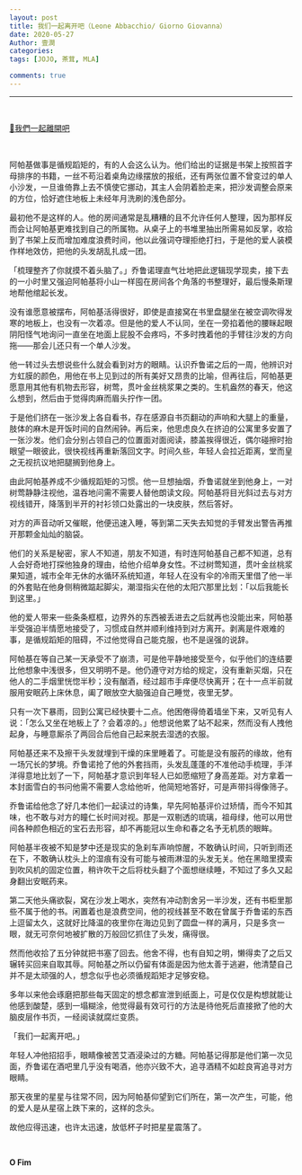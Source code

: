 ```yaml
---
layout: post
title: 我们一起离开吧（Leone Abbacchio/ Giorno Giovanna）
date: 2020-05-27
Author: 壹澗
categories: 
tags: [JOJO, 茶茸, MLA]

comments: true
--- 
```


***

<br/>

[🎵我們一起離開吧](https://www.youtube.com/watch?v=23EOOnhTdBQ "我們一起離開吧")

<br/>

阿帕基做事是循规蹈矩的，有的人会这么认为。他们给出的证据是书架上按照首字母排序的书籍，一丝不苟沿着桌角边缘摆放的报纸，还有两张位置不曾变过的单人小沙发，一旦谁倚靠上去不慎使它挪动，其主人会阴着脸走来，把沙发调整会原来的方位，恰好遮住地板上未经年月洗刷的浅色部分。

最初他不是这样的人。他的房间通常是乱糟糟的且不允许任何人整理，因为那样反而会让阿帕基更难找到自己的所属物。从桌子上的书堆里抽出所需易如反掌，收拾到了书架上反而增加难度浪费时间，他以此强词夺理拒绝打扫，于是他的爱人装模作样地效仿，把他的头发胡乱扎成一团。

「梳理整齐了你就摸不着头脑了。」乔鲁诺理直气壮地把此逻辑现学现卖，接下去的一小时里又强迫阿帕基将小山一样囤在房间各个角落的书整理好，最后慢条斯理地帮他绾起长发。

没有谁愿意被摆布，阿帕基活得很好，即使是直接窝在书里盘腿坐在被空调吹得发寒的地板上，也没有一次着凉。但是他的爱人不认同，坐在一旁掐着他的腰眯起眼阴阳怪气地询问一直坐在地面上屁股不会疼吗，不多时拽着他的手臂往沙发的方向拖——那会儿还只有一个单人沙发。

他一转过头去想说些什么就会看到对方的眼睛。认识乔鲁诺之后的一周，他辨识对方虹膜的颜色，用他在书上见到过的所有美好又昂贵的比喻，但再往后，阿帕基更愿意用其他有机物去形容，树莺，贯叶金丝桃浆果之类的。生机盎然的春天，他这么想到，然后由于觉得肉麻而眉头拧作一团。

于是他们挤在一张沙发上各自看书，存在感源自书页翻动的声响和大腿上的重量，肢体的麻木是开饭时间的自然闹钟。再后来，他思虑良久在挤迫的公寓里多安置了一张沙发。他们会分别占领自己的位置面对面阅读，膝盖挨得很近，偶尔碰擦时抬眼望一眼彼此，很快视线再重新落回文字。时间久些，年轻人会拉近距离，堂而皇之无视抗议地把腿搁到他身上。

由此阿帕基养成不少循规蹈矩的习惯。他一旦想抽烟，乔鲁诺就坐到他身上，一对树莺静静注视他，温吞地问需不需要人替他朗读文段。阿帕基将目光斜过去与对方视线错开，降落到半开的衬衫领口处露出的一块皮肤，然后答好。

对方的声音动听又催眠，他便迅速入睡，等到第二天失去知觉的手臂发出警告再推开那颗金灿灿的脑袋。

他们的关系是秘密，家人不知道，朋友不知道，有时连阿帕基自己都不知道，总有人会好奇地打探他独身的理由，给他介绍单身女性。不过树莺知道，贯叶金丝桃浆果知道，城市全年无休的水循环系统知道，年轻人在没有伞的冷雨天里借了他一半的外套贴在他身侧稍微踮起脚尖，潮湿指尖在他的太阳穴那里比划：「以后我能长到这里。」

他的爱人带来一些条条框框，边界外的东西被丢进去之后就再也没能出来，阿帕基半受强迫半情愿地接受了，习惯成自然并顺利维持到对方离开。剥离是件艰难的事，是循规蹈矩的阻碍，不过他觉得自己能克服，也不是逞强的说辞。

阿帕基在等自己某一天承受不了崩溃，可是他平静地接受至今，似乎他们的连结要比他想象中浅很多，但又明明不是。他仍遵守对方给的规定，没有重新买烟，只在他人的二手烟里恍惚半秒；没有酗酒，经过超市手痒便尽快离开；在十一点半前就服用安眠药上床休息，阖了眼放空大脑强迫自己睡觉，夜里无梦。

只有一次下暴雨，回到公寓已经快要十二点。他困倦得倚着墙坐下来，又听见有人说：「怎么又坐在地板上了？会着凉的。」他想说他累了站不起来，然而没有人拽他起身，与睡意厮杀了两回合后他自己起来脱去湿透的衣服。

阿帕基还来不及擦干头发就埋到干燥的床里睡着了。可能是没有服药的缘故，他有一场冗长的梦境。乔鲁诺抢了他的外套挡雨，头发乱蓬蓬的不准他动手梳理，手洋洋得意地比划了一下，阿帕基才意识到年轻人已如愿缩短了身高差距。对方拿着一本封面雪白的书问他需不需要人念给他听，他简短地答好，可是声带抖得像筛子。

乔鲁诺给他念了好几本他们一起读过的诗集，早先阿帕基评价过矫情，而今不知其味，也不敢与对方的瞳仁长时间对视。那是一双剔透的琉璃，祖母绿，他可以用世间各种颜色相近的宝石去形容，却不再能冠以生命和春之名予无机质的眼眸。

阿帕基半夜被不知是梦中还是现实的急刹车声响惊醒，不敢确认时间，只听到雨还在下，不敢确认枕头上的湿痕有没有可能与被雨淋湿的头发无关。他在黑暗里摸索到吹风机的固定位置，稍许吹干之后将枕头翻了个面想继续睡，不知过了多久又起身翻出安眠药来。

第二天他头痛欲裂，窝在沙发上喝水，突然有冲动割舍另一半沙发，还有书柜里那些不属于他的书。闲置着也是浪费空间，他的视线甚至不敢在曾属于乔鲁诺的东西上逗留太久，这就好比降温的夜里你在海边见到了圆盘一样的满月，只是多贪一眼，就无可奈何地被扩散的万般回忆抓住了头发，痛得很。

然而他收拾了五分钟就把书塞了回去。他舍不得，也有自知之明，懒得卖了之后又辗转买回来自取其辱。阿帕基之所以仍留有体面是因为他太善于逃避，他清楚自己并不是太顽强的人，想念似乎也必须循规蹈矩才足够安稳。

多年以来他会琢磨把那些每天固定的想念都宣泄到纸面上，可是仅仅是构想就能让他感到酸楚，感到一塌糊涂，他觉得最有效可行的方法是待他死后直接掀了他的大脑皮层作书页，一经阅读就腐烂变质。

「我们一起离开吧。」

年轻人冲他招招手，眼睛像被苦艾酒浸染过的方糖。阿帕基记得那是他们第一次见面，乔鲁诺在酒吧里几乎没有喝酒，他亦兴致不大，追寻酒精不如趁良宵追寻对方眼睛。

那天夜里的星星与往常不同，因为阿帕基仰望到它们所在，第一次产生，可能，他的爱人是从星宿上跌下来的，这样的念头。

故他应得迅速，也许太迅速，放低杯子时把星星震落了。

<br/>

**O Fim**
